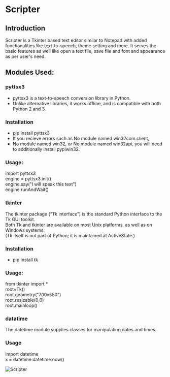 # Scripter
## Introduction
Scripter is a Tkinter based text editor similar to Notepad with added functionalities like text-to-speech, 
theme setting and more. It serves the basic features as well like open a text file, save file
and font and appearance as per user's need.
## Modules Used:
### pyttsx3
 * pyttsx3  is a text-to-speech conversion library in Python. <br /> 
 * Unlike alternative libraries, it works offline, and is compatible with both Python 2 and 3.
### Installation
 * pip install pyttsx3<br /> 
 * If you recieve errors such as No module named win32com.client,<br /> 
 * No module named win32, or No module named win32api, you will need to additionally install pypiwin32.
 ### Usage:
  import pyttsx3<br />
  engine = pyttsx3.init()<br />
  engine.say("I will speak this text")<br />
  engine.runAndWait()<br />
 ### tkinter
  The tkinter package (“Tk interface”) is the standard Python interface to the Tk GUI toolkit.<br />
  Both Tk and tkinter are available on most Unix platforms, as well as on Windows systems. <br />
  (Tk itself is not part of Python; it is maintained at ActiveState.)
 ### Installation
* pip install tk
 ### Usage:
 from tkinter import *<br />
 root=Tk()<br />
 root.geometry("700x550")<br />
 root.resizable(0,0)<br />
 root.mainloop()
 ### datatime
The datetime module supplies classes for manipulating dates and times.
### Usage
import datetime<br />
x = datetime.datetime.now()

![Scripter]()
